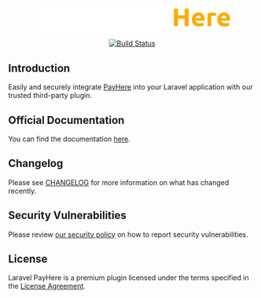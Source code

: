 <p align="center">
    <img src="./art/logo.svg" alt="PayHere" width="400"/>
</p>

<p align="center">
    <a href="https://github.com/laravel-payhere/laravel-payhere/actions"><img src="https://img.shields.io/github/actions/workflow/status/laravel-payhere/laravel-payhere/tests.yml?label=tests" alt="Build Status"></a>
</p>

## Introduction

Easily and securely integrate [PayHere](https://payhere.lk) into your Laravel application with our trusted third-party plugin.

## Official Documentation

You can find the documentation [here](https://dasun.dev/docs/laravel-payhere).

## Changelog

Please see [CHANGELOG](CHANGELOG.md) for more information on what has changed recently.

## Security Vulnerabilities

Please review [our security policy](SECURITY.md) on how to report security vulnerabilities.

## License

Laravel PayHere is a premium plugin licensed under the terms specified in the [License Agreement](LICENSE.md).
